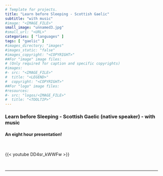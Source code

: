 ```yaml
---
# Template for projects.
title: "Learn before Sleeping - Scottish Gaelic"
subtitle: "with music"
#image: "<IMAGE_FILE>"
small_image: "unnamed3.jpg"
#small_url: "<URL>"
categories: [ "languages" ]
tags: [ "gaelic" ]
#images_directory; "images"
#images_static: "false"
#images_copyright: "<COPYRIGHT>"
##For "image" image files:
# (Only required for caption and specific copyrights)
#images:
#- src: "<IMAGE_FILE>"
#  title: "<LEGEND>"
#  copyright: "<COPYRIGHT>"
##For "logo" image files:
#resources:
#- src: "logos/<IMAGE_FILE>"
#  title: "<TOOLTIP>"
---
```


### Learn before Sleeping - Scottish Gaelic (native speaker) - with music  

#### An eight hour presentation!  

<br>

{{< youtube DD4sr_kWWFw >}}

<br>

---
